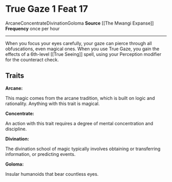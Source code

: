 ﻿---
actions: '[one-action]'
cost: null
element: null
feat: True Gaze
frequency: once per hour
heighten_level: null
id: '2816'
level: '17'
name: True Gaze
prerequisite: null
rarity: Common
requirement: null
school: Divination
source: '[[DATABASE/source/The Mwangi Expanse|The Mwangi Expanse]]'
subcategory: null
trait:
- '[[DATABASE/trait/Arcane|Arcane]]'
- '[[DATABASE/trait/Concentrate|Concentrate]]'
- '[[DATABASE/trait/Divination|Divination]]'
- '[[DATABASE/trait/Goloma|Goloma]]'
trigger: null
type: Feat

---
# True Gaze <span class="action-icon">1</span> <span class="item-type">Feat 17</span>

<span class="item-trait">Arcane</span><span class="item-trait">Concentrate</span><span class="item-trait">Divination</span><span class="item-trait">Goloma</span>
**Source** [[The Mwangi Expanse]] 
**Frequency** once per hour

---
When you focus your eyes carefully, your gaze can pierce through all obfuscations, even magical ones. When you use True Gaze, you gain the effects of a 6th-level [[True Seeing]] spell, using your Perception modifier for the counteract check.

## Traits

**Arcane:**

This magic comes from the arcane tradition, which is built on logic and rationality. Anything with this trait is magical.

**Concentrate:**

An action with this trait requires a degree of mental concentration and discipline.

**Divination:**

The divination school of magic typically involves obtaining or transferring information, or predicting events.

**Goloma:**

Insular humanoids that bear countless eyes.